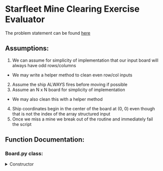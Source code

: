 # Starfleet Mine Clearing Exercise Evaluator

The problem statement can be found [here](Problem.txt)

## Assumptions:
1. We can assume for simplicity of implementation that our input board will always have odd rows/columns
  - We may write a helper method to clean even row/col inputs
2. Assume the ship ALWAYS fires before moving if possible
3. Assume an N x N board for simplicity of implementation
  - We may also clean this with a helper method
4. Ship coordinates begin in the center of the board at (0, 0) even though that is not the index of the array structured input
5. Once we miss a mine we break out of the routine and immediately fail the script


## Function Documentation:
### Board.py class:
<details>
  <summary>Constructor</summary>
</details>

